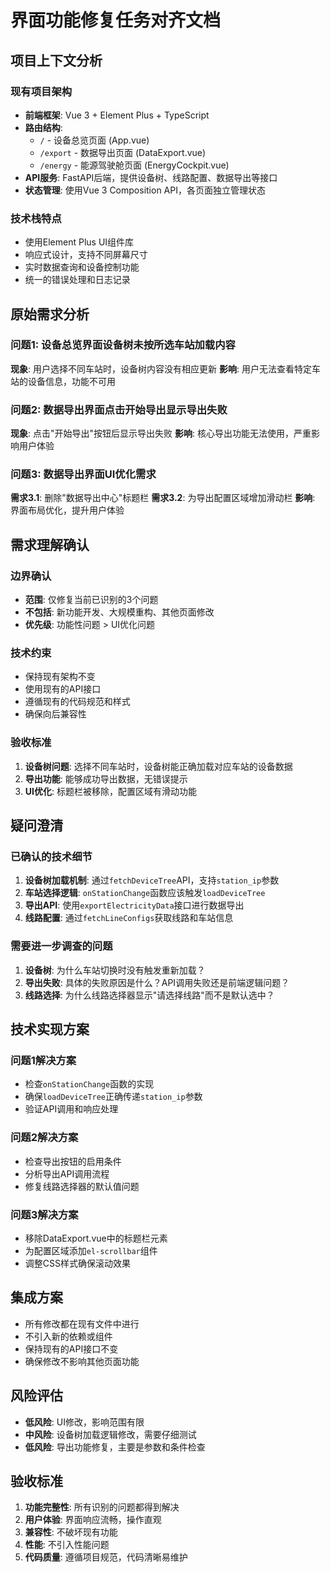 # 界面功能修复任务对齐文档

## 项目上下文分析

### 现有项目架构
- **前端框架**: Vue 3 + Element Plus + TypeScript
- **路由结构**: 
  - `/` - 设备总览页面 (App.vue)
  - `/export` - 数据导出页面 (DataExport.vue)
  - `/energy` - 能源驾驶舱页面 (EnergyCockpit.vue)
- **API服务**: FastAPI后端，提供设备树、线路配置、数据导出等接口
- **状态管理**: 使用Vue 3 Composition API，各页面独立管理状态

### 技术栈特点
- 使用Element Plus UI组件库
- 响应式设计，支持不同屏幕尺寸
- 实时数据查询和设备控制功能
- 统一的错误处理和日志记录

## 原始需求分析

### 问题1: 设备总览界面设备树未按所选车站加载内容
**现象**: 用户选择不同车站时，设备树内容没有相应更新
**影响**: 用户无法查看特定车站的设备信息，功能不可用

### 问题2: 数据导出界面点击开始导出显示导出失败
**现象**: 点击"开始导出"按钮后显示导出失败
**影响**: 核心导出功能无法使用，严重影响用户体验

### 问题3: 数据导出界面UI优化需求
**需求3.1**: 删除"数据导出中心"标题栏
**需求3.2**: 为导出配置区域增加滑动栏
**影响**: 界面布局优化，提升用户体验

## 需求理解确认

### 边界确认
- **范围**: 仅修复当前已识别的3个问题
- **不包括**: 新功能开发、大规模重构、其他页面修改
- **优先级**: 功能性问题 > UI优化问题

### 技术约束
- 保持现有架构不变
- 使用现有的API接口
- 遵循现有的代码规范和样式
- 确保向后兼容性

### 验收标准
1. **设备树问题**: 选择不同车站时，设备树能正确加载对应车站的设备数据
2. **导出功能**: 能够成功导出数据，无错误提示
3. **UI优化**: 标题栏被移除，配置区域有滑动功能

## 疑问澄清

### 已确认的技术细节
1. **设备树加载机制**: 通过`fetchDeviceTree`API，支持`station_ip`参数
2. **车站选择逻辑**: `onStationChange`函数应该触发`loadDeviceTree`
3. **导出API**: 使用`exportElectricityData`接口进行数据导出
4. **线路配置**: 通过`fetchLineConfigs`获取线路和车站信息

### 需要进一步调查的问题
1. **设备树**: 为什么车站切换时没有触发重新加载？
2. **导出失败**: 具体的失败原因是什么？API调用失败还是前端逻辑问题？
3. **线路选择**: 为什么线路选择器显示"请选择线路"而不是默认选中？

## 技术实现方案

### 问题1解决方案
- 检查`onStationChange`函数的实现
- 确保`loadDeviceTree`正确传递`station_ip`参数
- 验证API调用和响应处理

### 问题2解决方案
- 检查导出按钮的启用条件
- 分析导出API调用流程
- 修复线路选择器的默认值问题

### 问题3解决方案
- 移除DataExport.vue中的标题栏元素
- 为配置区域添加`el-scrollbar`组件
- 调整CSS样式确保滚动效果

## 集成方案
- 所有修改都在现有文件中进行
- 不引入新的依赖或组件
- 保持现有的API接口不变
- 确保修改不影响其他页面功能

## 风险评估
- **低风险**: UI修改，影响范围有限
- **中风险**: 设备树加载逻辑修改，需要仔细测试
- **低风险**: 导出功能修复，主要是参数和条件检查

## 验收标准
1. **功能完整性**: 所有识别的问题都得到解决
2. **用户体验**: 界面响应流畅，操作直观
3. **兼容性**: 不破坏现有功能
4. **性能**: 不引入性能问题
5. **代码质量**: 遵循项目规范，代码清晰易维护